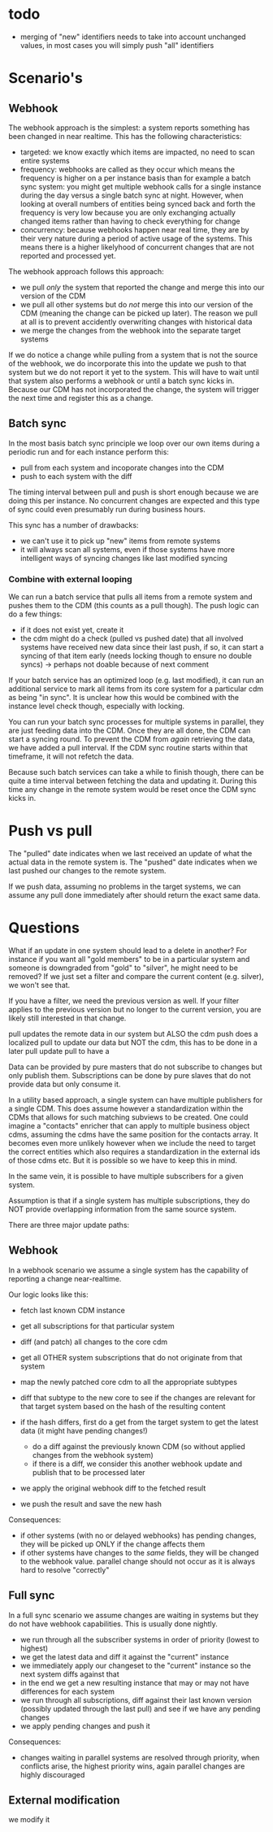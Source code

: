 # todo

- merging of "new" identifiers needs to take into account unchanged values, in most cases you will simply push "all" identifiers

# Scenario's

## Webhook

The webhook approach is the simplest: a system reports something has been changed in near realtime. This has the following characteristics:

- targeted: we know exactly which items are impacted, no need to scan entire systems
- frequency: webhooks are called as they occur which means the frequency is higher on a per instance basis than for example a batch sync system: you might get multiple webhook calls for a single instance during the day versus a single batch sync at night. However, when looking at overall numbers of entities being synced back and forth the frequency is very low because you are only exchanging actually changed items rather than having to check everything for change
- concurrency: because webhooks happen near real time, they are by their very nature during a period of active usage of the systems. This means there is a higher likelyhood of concurrent changes that are not reported and processed yet.

The webhook approach follows this approach:

- we pull _only_ the system that reported the change and merge this into our version of the CDM
- we pull all other systems but do _not_ merge this into our version of the CDM (meaning the change can be picked up later). The reason we pull at all is to prevent accidently overwriting changes with historical data
- we merge the changes from the webhook into the separate target systems

If we do notice a change while pulling from a system that is not the source of the webhook, we do incorporate this into the update we push to that system but we do not report it yet to the system. This will have to wait until that system also performs a webhook or until a batch sync kicks in.
Because our CDM has not incorporated the change, the system will trigger the next time and register this as a change.

## Batch sync

In the most basis batch sync principle we loop over our own items during a periodic run and for each instance perform this:

- pull from each system and incoporate changes into the CDM
- push to each system with the diff

The timing interval between pull and push is short enough because we are doing this per instance. No concurrent changes are expected and this type of sync could even presumably run during business hours.

This sync has a number of drawbacks:

- we can't use it to pick up "new" items from remote systems
- it will always scan all systems, even if those systems have more intelligent ways of syncing changes like last modified syncing

### Combine with external looping

We can run a batch service that pulls all items from a remote system and pushes them to the CDM (this counts as a pull though). The push logic can do a few things:

- if it does not exist yet, create it
- the cdm might do a check (pulled vs pushed date) that all involved systems have received new data since their last push, if so, it can start a syncing of that item early (needs locking though to ensure no double syncs) -> perhaps not doable because of next comment

If your batch service has an optimized loop (e.g. last modified), it can run an additional service to mark all items from its core system for a particular cdm as being "in sync". It is unclear how this would be combined with the instance level check though, especially with locking.

You can run your batch sync processes for multiple systems in parallel, they are just feeding data into the CDM. Once they are all done, the CDM can start a syncing round. To prevent the CDM from _again_ retrieving the data, we have added a pull interval. If the CDM sync routine starts within that timeframe, it will not refetch the data.

Because such batch services can take a while to finish though, there can be quite a time interval between fetching the data and updating it. During this time any change in the remote system would be reset once the CDM sync kicks in.

# Push vs pull

The "pulled" date indicates when we last received an update of what the actual data in the remote system is.
The "pushed" date indicates when we last pushed our changes to the remote system.

If we push data, assuming no problems in the target systems, we can assume any pull done immediately after should return the exact same data.

# Questions

What if an update in one system should lead to a delete in another?
For instance if you want all "gold members" to be in a particular system and someone is downgraded from "gold" to "silver", he might need to be removed?
If we just set a filter and compare the current content (e.g. silver), we won't see that.

If you have a filter, we need the previous version as well. If your filter applies to the previous version but no longer to the current version, you are likely still interested in that change.




pull updates the remote data in our system but ALSO the cdm
push does a localized pull to update our data but NOT the cdm, this has to be done in a later pull
update pull to have a 





Data can be provided by pure masters that do not subscribe to changes but only publish them.
Subscriptions can be done by pure slaves that do not provide data but only consume it.

In a utility based approach, a single system can have multiple publishers for a single CDM.
This does assume however a standardization within the CDMs that allows for such matching subviews to be created.
One could imagine a "contacts" enricher that can apply to multiple business object cdms, assuming the cdms have the same position for the contacts array.
It becomes even more unlikely however when we include the need to target the correct entities which also requires a standardization in the external ids of those cdms etc.
But it is possible so we have to keep this in mind.

In the same vein, it is possible to have multiple subscribers for a given system.

Assumption is that if a single system has multiple subscriptions, they do NOT provide overlapping information from the same source system.


There are three major update paths:

## Webhook

In a webhook scenario we assume a single system has the capability of reporting a change near-realtime.

Our logic looks like this:

- fetch last known CDM instance
- get all subscriptions for that particular system
- diff (and patch) all changes to the core cdm
- get all OTHER system subscriptions that do not originate from that system
- map the newly patched core cdm to all the appropriate subtypes
- diff that subtype to the new core to see if the changes are relevant for that target system based on the hash of the resulting content

- if the hash differs, first do a get from the target system to get the latest data (it might have pending changes!)
	- do a diff against the previously known CDM (so without applied changes from the webhook system)
	- if there is a diff, we consider this another webhook update and publish that to be processed later
- we apply the original webhook diff to the fetched result
- we push the result and save the new hash

Consequences:

- if other systems (with no or delayed webhooks) has pending changes, they will be picked up ONLY if the change affects them
- if other systems have changes to the _same_ fields, they will be changed to the webhook value. parallel change should not occur as it is always hard to resolve "correctly"

## Full sync

In a full sync scenario we assume changes are waiting in systems but they do not have webhook capabilities. This is usually done nightly.

- we run through all the subscriber systems in order of priority (lowest to highest)
- we get the latest data and diff it against the "current" instance
- we immediately apply our changeset to the "current" instance so the next system diffs against that
- in the end we get a new resulting instance that may or may not have differences for each system
- we run through all subscriptions, diff against their last known version (possibly updated through the last pull) and see if we have any pending changes
- we apply pending changes and push it

Consequences:

- changes waiting in parallel systems are resolved through priority, when conflicts arise, the highest priority wins, again parallel changes are highly discouraged

## External modification

we modify it